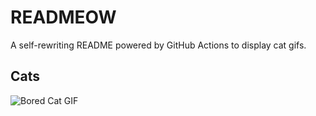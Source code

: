 # READMEOW

A self-rewriting README powered by GitHub Actions to display cat gifs.

## Cats

![Bored Cat GIF](https://media3.giphy.com/media/v1.Y2lkPTlhY2QwMmRhMzU5aDhjaWR1cWQwOW42OGthZ2xia2dicXF1MWlud2NyODRpNWt5cyZlcD12MV9naWZzX3NlYXJjaCZjdD1n/mlvseq9yvZhba/200.gif)

